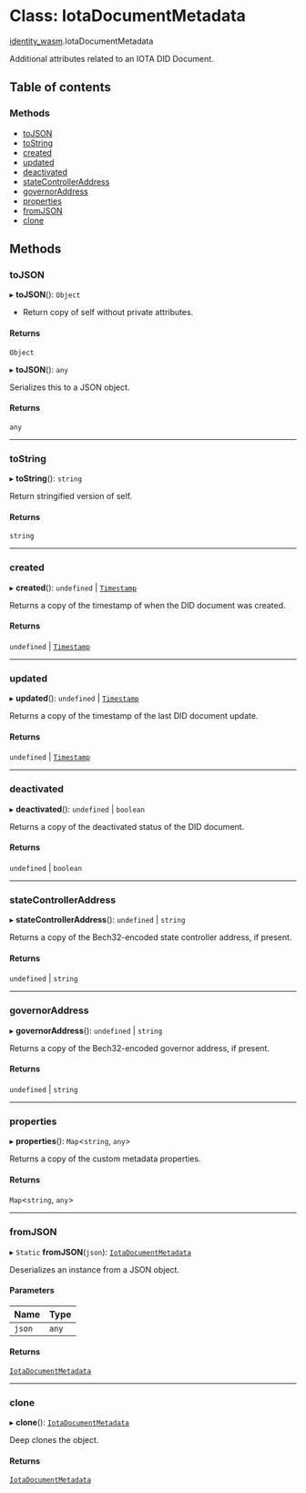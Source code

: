 # Class: IotaDocumentMetadata

[identity\_wasm](../modules/identity_wasm.md).IotaDocumentMetadata

Additional attributes related to an IOTA DID Document.

## Table of contents

### Methods

- [toJSON](identity_wasm.IotaDocumentMetadata.md#tojson)
- [toString](identity_wasm.IotaDocumentMetadata.md#tostring)
- [created](identity_wasm.IotaDocumentMetadata.md#created)
- [updated](identity_wasm.IotaDocumentMetadata.md#updated)
- [deactivated](identity_wasm.IotaDocumentMetadata.md#deactivated)
- [stateControllerAddress](identity_wasm.IotaDocumentMetadata.md#statecontrolleraddress)
- [governorAddress](identity_wasm.IotaDocumentMetadata.md#governoraddress)
- [properties](identity_wasm.IotaDocumentMetadata.md#properties)
- [fromJSON](identity_wasm.IotaDocumentMetadata.md#fromjson)
- [clone](identity_wasm.IotaDocumentMetadata.md#clone)

## Methods

### toJSON

▸ **toJSON**(): `Object`

* Return copy of self without private attributes.

#### Returns

`Object`

▸ **toJSON**(): `any`

Serializes this to a JSON object.

#### Returns

`any`

___

### toString

▸ **toString**(): `string`

Return stringified version of self.

#### Returns

`string`

___

### created

▸ **created**(): `undefined` \| [`Timestamp`](identity_wasm.Timestamp.md)

Returns a copy of the timestamp of when the DID document was created.

#### Returns

`undefined` \| [`Timestamp`](identity_wasm.Timestamp.md)

___

### updated

▸ **updated**(): `undefined` \| [`Timestamp`](identity_wasm.Timestamp.md)

Returns a copy of the timestamp of the last DID document update.

#### Returns

`undefined` \| [`Timestamp`](identity_wasm.Timestamp.md)

___

### deactivated

▸ **deactivated**(): `undefined` \| `boolean`

Returns a copy of the deactivated status of the DID document.

#### Returns

`undefined` \| `boolean`

___

### stateControllerAddress

▸ **stateControllerAddress**(): `undefined` \| `string`

Returns a copy of the Bech32-encoded state controller address, if present.

#### Returns

`undefined` \| `string`

___

### governorAddress

▸ **governorAddress**(): `undefined` \| `string`

Returns a copy of the Bech32-encoded governor address, if present.

#### Returns

`undefined` \| `string`

___

### properties

▸ **properties**(): `Map`\<`string`, `any`\>

Returns a copy of the custom metadata properties.

#### Returns

`Map`\<`string`, `any`\>

___

### fromJSON

▸ `Static` **fromJSON**(`json`): [`IotaDocumentMetadata`](identity_wasm.IotaDocumentMetadata.md)

Deserializes an instance from a JSON object.

#### Parameters

| Name | Type |
| :------ | :------ |
| `json` | `any` |

#### Returns

[`IotaDocumentMetadata`](identity_wasm.IotaDocumentMetadata.md)

___

### clone

▸ **clone**(): [`IotaDocumentMetadata`](identity_wasm.IotaDocumentMetadata.md)

Deep clones the object.

#### Returns

[`IotaDocumentMetadata`](identity_wasm.IotaDocumentMetadata.md)
